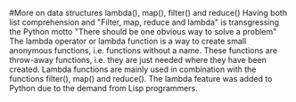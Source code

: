 #More on data structures
lambda(), map(), filter() and reduce()
Having both list comprehension and "Filter, map, reduce and lambda" is transgressing the Python motto "There should be one obvious way to solve a problem"
The lambda operator or lambda function is a way to create small anonymous functions, i.e. functions without a name. These functions are throw-away functions, i.e. they are just needed where they have been created. Lambda functions are mainly used in combination with the functions filter(), map() and reduce(). The lambda feature was added to Python due to the demand from Lisp programmers.

